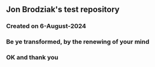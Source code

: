 ## Jon Brodziak's test repository
### Created on 6-August-2024
### Be ye transformed, by the renewing of your mind
### OK and thank you
